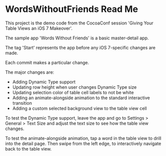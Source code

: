 # WordsWithoutFriends Read Me #

This project is the demo code from the CocoaConf session 'Giving Your Table Views an iOS 7 Makeover'.

The sample app 'Words Without Friends' is a basic master-detail app.

The tag 'Start' represents the app before any iOS 7-specific changes are made.

Each commit makes a particular change.

The major changes are:

* Adding Dynamic Type support
* Updating row height when user changes Dynamic Type size
* Updating selection color of table cell labels to not be white
* Adding an animate-alongside animation to the standard interactive transition
* Adding a custom selected background view to the table view cell

To test the Dynamic Type support, leave the app and go to Settings > General > Text Size and adjust the text size to see how the table view changes.

To test the animate-alongside animation, tap a word in the table view to drill into the detail page.  Then swipe from the left edge, to interactively navigate back to the table view.